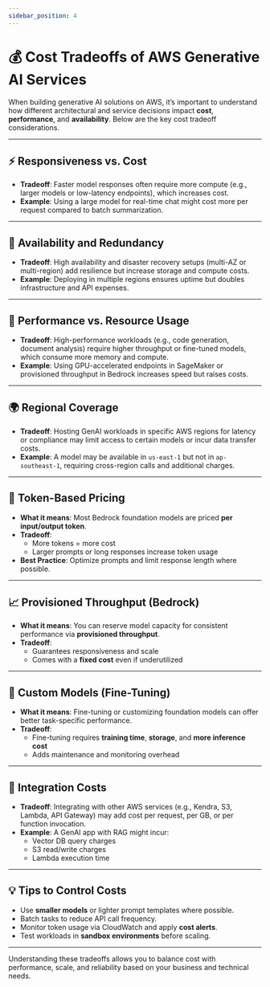 ```yaml
---
sidebar_position: 4
---
```


# 💰 Cost Tradeoffs of AWS Generative AI Services

When building generative AI solutions on AWS, it’s important to understand how different architectural and service decisions impact **cost**, **performance**, and **availability**. Below are the key cost tradeoff considerations.

---

## ⚡ Responsiveness vs. Cost
- **Tradeoff**: Faster model responses often require more compute (e.g., larger models or low-latency endpoints), which increases cost.
- **Example**: Using a large model for real-time chat might cost more per request compared to batch summarization.

---

## 🔄 Availability and Redundancy
- **Tradeoff**: High availability and disaster recovery setups (multi-AZ or multi-region) add resilience but increase storage and compute costs.
- **Example**: Deploying in multiple regions ensures uptime but doubles infrastructure and API expenses.

---

## 🚀 Performance vs. Resource Usage
- **Tradeoff**: High-performance workloads (e.g., code generation, document analysis) require higher throughput or fine-tuned models, which consume more memory and compute.
- **Example**: Using GPU-accelerated endpoints in SageMaker or provisioned throughput in Bedrock increases speed but raises costs.

---

## 🌍 Regional Coverage
- **Tradeoff**: Hosting GenAI workloads in specific AWS regions for latency or compliance may limit access to certain models or incur data transfer costs.
- **Example**: A model may be available in `us-east-1` but not in `ap-southeast-1`, requiring cross-region calls and additional charges.

---

## 🔢 Token-Based Pricing
- **What it means**: Most Bedrock foundation models are priced **per input/output token**.
- **Tradeoff**: 
  - More tokens = more cost
  - Larger prompts or long responses increase token usage
- **Best Practice**: Optimize prompts and limit response length where possible.

---

## 📈 Provisioned Throughput (Bedrock)
- **What it means**: You can reserve model capacity for consistent performance via **provisioned throughput**.
- **Tradeoff**: 
  - Guarantees responsiveness and scale
  - Comes with a **fixed cost** even if underutilized

---

## 🧠 Custom Models (Fine-Tuning)
- **What it means**: Fine-tuning or customizing foundation models can offer better task-specific performance.
- **Tradeoff**: 
  - Fine-tuning requires **training time**, **storage**, and **more inference cost**
  - Adds maintenance and monitoring overhead

---

## 🧩 Integration Costs
- **Tradeoff**: Integrating with other AWS services (e.g., Kendra, S3, Lambda, API Gateway) may add cost per request, per GB, or per function invocation.
- **Example**: A GenAI app with RAG might incur:
  - Vector DB query charges
  - S3 read/write charges
  - Lambda execution time

---

## 💡 Tips to Control Costs
- Use **smaller models** or lighter prompt templates where possible.
- Batch tasks to reduce API call frequency.
- Monitor token usage via CloudWatch and apply **cost alerts**.
- Test workloads in **sandbox environments** before scaling.

---

Understanding these tradeoffs allows you to balance cost with performance, scale, and reliability based on your business and technical needs.


